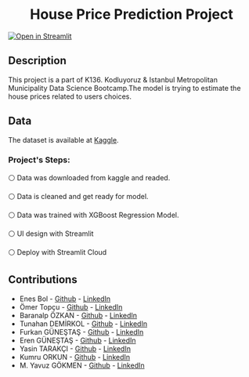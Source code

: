 <h1 align="center">House Price Prediction Project</h1>


[![Open in Streamlit](https://static.streamlit.io/badges/streamlit_badge_black_white.svg)](https://ysntrkc-house-price-prediction-00-main-page--fjti2c.streamlitapp.com/)

## Description
This project is a part of K136. Kodluyoruz & Istanbul Metropolitan Municipality Data Science Bootcamp.The model is trying to estimate the house prices related to users choices.

## Data
The dataset is available at [Kaggle](https://www.kaggle.com/c/house-prices-advanced-regression-techniques).

<h3 align="left">Project's Steps:</h3>

⚪️ Data was downloaded from kaggle and readed.

⚪️ Data is cleaned and get ready for model.

⚪️ Data was trained with XGBoost Regression Model.

⚪️ UI design with Streamlit

⚪️ Deploy with Streamlit Cloud


## Contributions
* Enes Bol - [Github](https://github.com/enesbol) - [LinkedIn](https://www.linkedin.com/in/enesbol)
* Ömer Topçu - [Github](https://github.com/dromertopcu) - [LinkedIn](https://www.linkedin.com/in/drot)
* Baranalp ÖZKAN - [Github](https://github.com/baranalpozkan) - [LinkedIn](https://www.linkedin.com/in/baranalpozkan)
* Tunahan DEMİRKOL - [Github](https://github.com/TunahanDemirkol) - [LinkedIn](https://www.linkedin.com/in/tunahandemirkol)
* Furkan GÜNEŞTAŞ - [Github](https://github.com/fgunestas) - [LinkedIn](https://www.linkedin.com/in/fgunestas)
* Eren GÜNEŞTAŞ - [Github](https://github.com/shuharii) - [LinkedIn](https://www.linkedin.com/in/erengunestas)
* Yasin TARAKÇI - [Github](https://github.com/ysntrkc) - [LinkedIn](https://www.linkedin.com/in/yasintarakci)
* Kumru ORKUN - [Github](https://github.com/kumruo) - [LinkedIn](https://www.linkedin.com/in/kumruorkun)
* M. Yavuz GÖKMEN - [Github](https://github.com/AbyssWatcher-17) - [LinkedIn](https://www.linkedin.com/in/myavuzgokmen)
